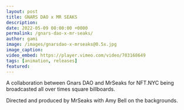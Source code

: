 ```yaml
---
layout: post
title: GNARS DAO x MR SEAKS
description:
date: 2022-05-09 00:00:00 +0000
permalink: /gnars-dao-x-mr-seaks/
author: gami
image: /images/gnarsdao-x-mrseaks@0.5x.jpg
image_caption:
video_embed: https://player.vimeo.com/video/703168649
tags: [animation, releases]
featured: 
---
```


A collaboration between Gnars DAO and MrSeaks for NFT.NYC being broadcasted all over times square billboards.

Directed and produced by MrSeaks with Amy Bell on the backgrounds.